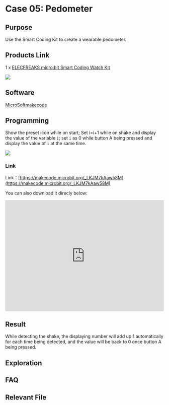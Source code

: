 # Case 05: Pedometer

## Purpose

 Use the Smart Coding Kit to create a wearable pedometer. 

## Products Link

 1 x [ELECFREAKS micro:bit Smart Coding Watch Kit](https://shop.elecfreaks.com/products/elecfreaks-micro-bit-smart-coding-watch-kit-without-micro-bit-board?_pos=2&_sid=ce4e7cb69&_ss=r)


![](./images/smart_coding_kit_case_05_01.png)


## Software

[MicroSoftmakecode](https://makecode.microbit.org/#)

## Programming


 Show the preset icon while on start; Set i=i+1 while on shake and display the value of the variable `i`; set `i` as 0 while button A being pressed and display the value of `i` at the same time.



![](./images/smart_coding_kit_case_05_02.png)



### Link
 Link：[https://makecode.microbit.org/_LKJM7kAaw58M](https://makecode.microbit.org/_LKJM7kAaw58M)

 You can also download it direcly below:

<div style="position:relative;height:0;padding-bottom:70%;overflow:hidden;"><iframe style="position:absolute;top:0;left:0;width:100%;height:100%;" src="https://makecode.microbit.org/#pub:_LKJM7kAaw58M" frameborder="0" sandbox="allow-popups allow-forms allow-scripts allow-same-origin"></iframe></div>  


## Result


While detecting the shake, the displaying number will add up 1 automatically for each time being detected,  and the value will be back to 0 once button A being pressed. 





## Exploration




## FAQ




## Relevant File



